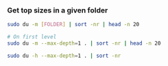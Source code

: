 ### Get top sizes in a given folder
```bash
sudo du -m [FOLDER] | sort -nr | head -n 20

# On first level
sudo du -m --max-depth=1 . | sort -nr | head -n 20

sudo du -h --max-depth=1 . | sort -nr
```
